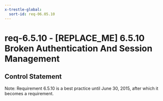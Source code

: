 ```yaml
---
x-trestle-global:
  sort-id: req-06.05.10
---
```


# req-6.5.10 - \[REPLACE_ME\] 6.5.10 Broken Authentication And Session Management

## Control Statement

Note: Requirement 6.5.10 is a best practice until June 30, 2015, after which it becomes a requirement.
